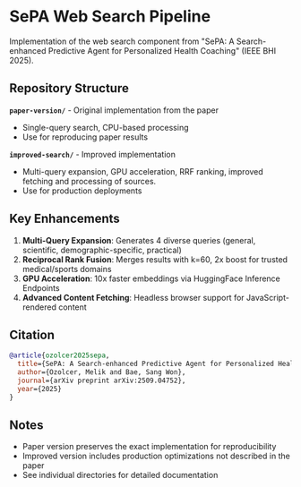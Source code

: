 # SePA Web Search Pipeline

Implementation of the web search component from "SePA: A Search-enhanced Predictive Agent for Personalized Health Coaching" (IEEE BHI 2025).

## Repository Structure

**`paper-version/`** - Original implementation from the paper

- Single-query search, CPU-based processing
- Use for reproducing paper results

**`improved-search/`** - Improved implementation

- Multi-query expansion, GPU acceleration, RRF ranking, improved fetching and processing of sources.
- Use for production deployments

## Key Enhancements

1. **Multi-Query Expansion**: Generates 4 diverse queries (general, scientific, demographic-specific, practical)
2. **Reciprocal Rank Fusion**: Merges results with k=60, 2x boost for trusted medical/sports domains
3. **GPU Acceleration**: 10x faster embeddings via HuggingFace Inference Endpoints
4. **Advanced Content Fetching**: Headless browser support for JavaScript-rendered content

## Citation

```bibtex
@article{ozolcer2025sepa,
  title={SePA: A Search-enhanced Predictive Agent for Personalized Health Coaching},
  author={Ozolcer, Melik and Bae, Sang Won},
  journal={arXiv preprint arXiv:2509.04752},
  year={2025}
}
```

## Notes

- Paper version preserves the exact implementation for reproducibility
- Improved version includes production optimizations not described in the paper
- See individual directories for detailed documentation


